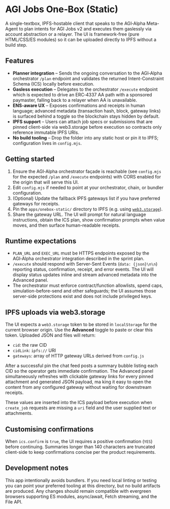 # AGI Jobs One‑Box (Static)

A single-textbox, IPFS-hostable client that speaks to the AGI‑Alpha Meta-Agent to plan intents for AGI Jobs v2 and executes them gaslessly via account abstraction or a relayer. The UI is framework-free (pure HTML/CSS/ES modules) so it can be uploaded directly to IPFS without a build step.

## Features

- **Planner integration** – Sends the ongoing conversation to the AGI‑Alpha orchestrator `/plan` endpoint and validates the returned Intent-Constraint Schema (ICS) locally before execution.
- **Gasless execution** – Delegates to the orchestrator `/execute` endpoint which is expected to drive an ERC‑4337 AA path with a sponsored paymaster, falling back to a relayer when AA is unavailable.
- **ENS-aware UX** – Exposes confirmations and receipts in human language; advanced metadata (transaction hash, block, gateway links) is surfaced behind a toggle so the blockchain stays hidden by default.
- **IPFS support** – Users can attach job specs or submissions that are pinned client-side via web3.storage before execution so contracts only reference immutable IPFS URIs.
- **No build tooling** – Drop the folder into any static host or pin it to IPFS; configuration lives in `config.mjs`.

## Getting started

1. Ensure the AGI‑Alpha orchestrator façade is reachable (see `config.mjs` for the expected `/plan` and `/execute` endpoints) with CORS enabled for the origin that will serve this UI.
2. Edit `config.mjs` if needed to point at your orchestrator, chain, or bundler configuration.
3. (Optional) Update the fallback IPFS gateways list if you have preferred gateways for receipts.
4. Pin the `apps/onebox-static/` directory to IPFS (e.g. using [`web3.storage`](https://docs-beta.web3.storage/getting-started/w3up-client/)).
5. Share the gateway URL. The UI will prompt for natural language instructions, obtain the ICS plan, show confirmation prompts when value moves, and then surface human-readable receipts.

## Runtime expectations

- `PLAN_URL` and `EXEC_URL` must be HTTPS endpoints exposed by the AGI‑Alpha orchestrator integration described in the sprint plan.
- `/execute` should respond with Server-Sent Events (`data: {json}\n\n`) reporting status, confirmation, receipt, and error events. The UI will display status updates inline and stream advanced metadata into the Advanced panel.
- The orchestrator must enforce contract/function allowlists, spend caps, simulation-before-send and other safeguards; the UI assumes those server-side protections exist and does not include privileged keys.

## IPFS uploads via web3.storage

The UI expects a `web3.storage` token to be stored in `localStorage` for the current browser origin. Use the **Advanced** toggle to paste or clear this token. Uploaded JSON and files will return:

- `cid`: the raw CID
- `cidLink`: `ipfs://` URI
- `gateways`: array of HTTP gateway URLs derived from `config.js`

After a successful pin the chat feed posts a summary bubble listing each CID so the operator gets immediate confirmation. The
Advanced panel simultaneously refreshes with clickable gateway links for every pinned attachment and generated JSON payload, ma
king it easy to open the content from any configured gateway without waiting for downstream receipts.

These values are inserted into the ICS payload before execution when `create_job` requests are missing a `uri` field and the user supplied text or attachments.

## Customising confirmations

When `ics.confirm` is `true`, the UI requires a positive confirmation (`YES`) before continuing. Summaries longer than 140 characters are truncated client-side to keep confirmations concise per the product requirements.

## Development notes

This app intentionally avoids bundlers. If you need local linting or testing you can point your preferred tooling at this directory, but no build artifacts are produced. Any changes should remain compatible with evergreen browsers supporting ES modules, async/await, Fetch streaming, and the File API.

